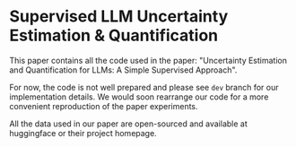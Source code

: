 # Supervised LLM Uncertainty Estimation & Quantification

This paper contains all the code used in the paper: "Uncertainty Estimation and Quantification for LLMs: A Simple Supervised Approach".

For now, the code is not well prepared and please see `dev` branch for our implementation details. We would soon rearrange our code for a more convenient reproduction of the paper experiments.

All the data used in our paper are open-sourced and available at huggingface or their project homepage.

